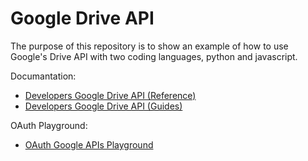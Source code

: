 # Google Drive API

The purpose of this repository is to show an example of how to use Google's Drive API
with two coding languages, python and javascript.

Documantation:

+ [Developers Google Drive API (Reference)](https://developers.google.com/drive/api/v3/reference/files/create)
+ [Developers Google Drive API (Guides)](https://developers.google.com/drive/api/v3/about-files?hl=en)

OAuth Playground:
+ [OAuth Google APIs Playground](https://developers.google.com/oauthplayground)